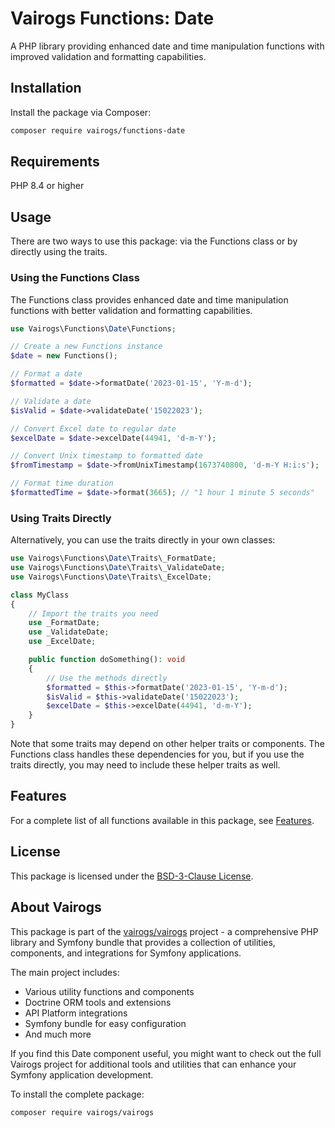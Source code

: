 # Vairogs Functions: Date

A PHP library providing enhanced date and time manipulation functions with improved validation and formatting capabilities.

## Installation

Install the package via Composer:

```bash
composer require vairogs/functions-date
```

## Requirements

PHP 8.4 or higher

## Usage

There are two ways to use this package: via the Functions class or by directly using the traits.

### Using the Functions Class

The Functions class provides enhanced date and time manipulation functions with better validation and formatting capabilities.

```php
use Vairogs\Functions\Date\Functions;

// Create a new Functions instance
$date = new Functions();

// Format a date
$formatted = $date->formatDate('2023-01-15', 'Y-m-d');

// Validate a date
$isValid = $date->validateDate('15022023');

// Convert Excel date to regular date
$excelDate = $date->excelDate(44941, 'd-m-Y');

// Convert Unix timestamp to formatted date
$fromTimestamp = $date->fromUnixTimestamp(1673740800, 'd-m-Y H:i:s');

// Format time duration
$formattedTime = $date->format(3665); // "1 hour 1 minute 5 seconds"
```

### Using Traits Directly

Alternatively, you can use the traits directly in your own classes:

```php
use Vairogs\Functions\Date\Traits\_FormatDate;
use Vairogs\Functions\Date\Traits\_ValidateDate;
use Vairogs\Functions\Date\Traits\_ExcelDate;

class MyClass
{
    // Import the traits you need
    use _FormatDate;
    use _ValidateDate;
    use _ExcelDate;

    public function doSomething(): void
    {
        // Use the methods directly
        $formatted = $this->formatDate('2023-01-15', 'Y-m-d');
        $isValid = $this->validateDate('15022023');
        $excelDate = $this->excelDate(44941, 'd-m-Y');
    }
}
```

Note that some traits may depend on other helper traits or components. The Functions class handles these dependencies for you, but if you use the traits directly, you may need to include these helper traits as well.

## Features

For a complete list of all functions available in this package, see [Features](docs/features.md).

## License

This package is licensed under the [BSD-3-Clause License](LICENSE).

## About Vairogs

This package is part of the [vairogs/vairogs](https://github.com/vairogs/vairogs) project - a comprehensive PHP library and Symfony bundle that provides a collection of utilities, components, and integrations for Symfony applications. 

The main project includes:
- Various utility functions and components
- Doctrine ORM tools and extensions
- API Platform integrations
- Symfony bundle for easy configuration
- And much more

If you find this Date component useful, you might want to check out the full Vairogs project for additional tools and utilities that can enhance your Symfony application development.

To install the complete package:

```bash
composer require vairogs/vairogs
```
